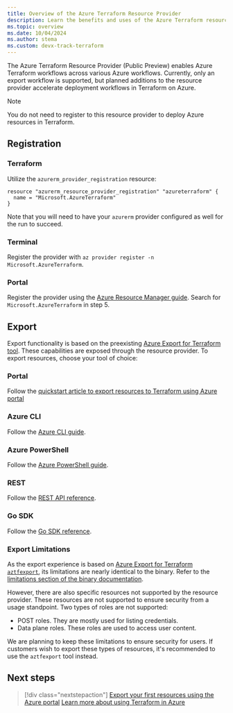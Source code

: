 ```yaml
---
title: Overview of the Azure Terraform Resource Provider
description: Learn the benefits and uses of the Azure Terraform resource provider
ms.topic: overview
ms.date: 10/04/2024
ms.author: stema
ms.custom: devx-track-terraform
---
```


The Azure Terraform Resource Provider (Public Preview) enables Azure Terraform workflows across various Azure workflows. Currently, only an export workflow is supported, but planned additions to the resource provider accelerate deployment workflows in Terraform on Azure.

> [!NOTE]
> You do not need to register to this resource provider to deploy Azure resources in Terraform.

## Registration

### Terraform

Utilize the `azurerm_provider_registration` resource:

```hcl
resource "azurerm_resource_provider_registration" "azureterraform" {
  name = "Microsoft.AzureTerraform"
}
```

Note that you will need to have your `azurerm` provider configured as well for the run to succeed.

### Terminal

Register the provider with `az provider register -n Microsoft.AzureTerraform`. 

### Portal

Register the provider using the [Azure Resource Manager guide](/azure/azure-resource-manager/management/resource-providers-and-types#azure-portal). Search for `Microsoft.AzureTerraform` in step 5.

## Export

Export functionality is based on the preexisting [Azure Export for Terraform tool](../azure-export-for-terraform/export-terraform-overview.md). These capabilities are exposed through the resource provider. To export resources, choose your tool of choice:

### Portal

Follow the [quickstart article to export resources to Terraform using Azure portal](./get-started-export-resources-portal.md)

### Azure CLI

Follow the [Azure CLI guide](/cli/azure/terraform).

### Azure PowerShell

Follow the [Azure PowerShell guide](/powershell/module/az.terraform/).

### REST

Follow the [REST API reference](/rest/api/terraform/terraform/).

### Go SDK

Follow the [Go SDK reference](https://pkg.go.dev/github.com/Azure/azure-sdk-for-go/sdk/resourcemanager/terraform/armterraform).

### Export Limitations

As the export experience is based on [Azure Export for Terraform `aztfexport`](../azure-export-for-terraform/export-terraform-overview.md), its limitations are nearly identical to the binary. Refer to the [limitations section of the binary documentation](../azure-export-for-terraform/export-terraform-concepts.md).

However, there are also specific resources not supported by the resource provider. These resources are not supported to ensure security from a usage standpoint. Two types of roles are not supported:

- POST roles. They are mostly used for listing credentials.
- Data plane roles. These roles are used to access user content.

We are planning to keep these limitations to ensure security for users. If customers wish to export these types of resources, it's recommended to use the `aztfexport` tool instead.

## Next steps

> [!div class="nextstepaction"] 
> [Export your first resources using the Azure portal](./get-started-export-resources-portal.md)
> [Learn more about using Terraform in Azure](/azure/terraform)
